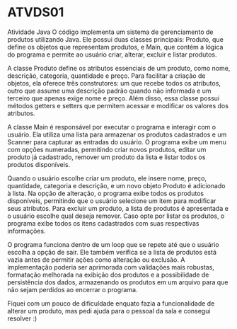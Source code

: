 # ATVDS01
Atividade Java
O código implementa um sistema de gerenciamento de produtos utilizando Java. Ele possui duas classes principais: Produto, que define os objetos que representam produtos, e Main, que contém a lógica do programa e permite ao usuário criar, alterar, excluir e listar produtos.

A classe Produto define os atributos essenciais de um produto, como nome, descrição, categoria, quantidade e preço. Para facilitar a criação de objetos, ela oferece três construtores: um que recebe todos os atributos, outro que assume uma descrição padrão quando não informada e um terceiro que apenas exige nome e preço. Além disso, essa classe possui métodos getters e setters que permitem acessar e modificar os valores dos atributos.

A classe Main é responsável por executar o programa e interagir com o usuário. Ela utiliza uma lista para armazenar os produtos cadastrados e um Scanner para capturar as entradas do usuário. O programa exibe um menu com opções numeradas, permitindo criar novos produtos, editar um produto já cadastrado, remover um produto da lista e listar todos os produtos disponíveis.

Quando o usuário escolhe criar um produto, ele insere nome, preço, quantidade, categoria e descrição, e um novo objeto Produto é adicionado à lista. Na opção de alteração, o programa exibe todos os produtos disponíveis, permitindo que o usuário selecione um item para modificar seus atributos. Para excluir um produto, a lista de produtos é apresentada e o usuário escolhe qual deseja remover. Caso opte por listar os produtos, o programa exibe todos os itens cadastrados com suas respectivas informações.

O programa funciona dentro de um loop que se repete até que o usuário escolha a opção de sair. Ele também verifica se a lista de produtos está vazia antes de permitir ações como alteração ou exclusão. A implementação poderia ser aprimorada com validações mais robustas, formatação melhorada na exibição dos produtos e a possibilidade de persistência dos dados, armazenando os produtos em um arquivo para que não sejam perdidos ao encerrar o programa.

Fiquei com um pouco de dificuldade enquato fazia a funcionalidade de alterar um produto, mas pedi ajuda para o pessoal da sala e consegui resolver :)
